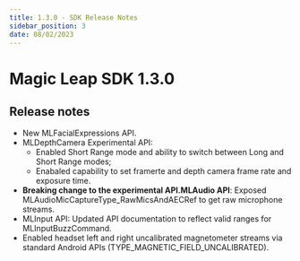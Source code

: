 ```yaml
---
title: 1.3.0 - SDK Release Notes
sidebar_position: 3
date: 08/02/2023
---
```


# Magic Leap SDK 1.3.0

## Release notes

- New MLFacialExpressions API.
- MLDepthCamera Experimental API:
  - Enabled Short Range mode and ability to switch between Long and Short Range modes;
  - Enabaled capability to set framerte and depth camera frame rate and exposure time.
- **Breaking change to the experimental API.MLAudio API**: Exposed MLAudioMicCaptureType_RawMicsAndAECRef to get raw microphone streams.
- MLInput API: Updated API documentation to reflect valid ranges for MLInputBuzzCommand.
- Enabled headset left and right uncalibrated magnetometer streams via standard Android APIs (​​TYPE_MAGNETIC_FIELD_UNCALIBRATED).
